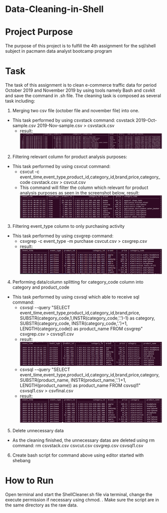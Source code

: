 # Data-Cleaning-in-Shell

# Project Purpose
The purpose of this project is to fulfill the 4th assignment for the sql/shell subject in pacmann data analyst bootcamp program

# Task
The task of this assignment is to clean e-commerce traffic data for period October 2019 and November 2019 by using tools namely Bash and csvkit and save the command in .sh file.
The cleaning task is composed as several task including:
1. Merging two csv file (october file and november file) into one.
  - This task performed by using csvstack command:
    csvstack 2019-Oct-sample.csv 2019-Nov-sample.csv > csvstack.csv
    - result:
    ![alt text](https://github.com/hilmikh/Data-Cleaning-in-Shell/blob/main/Screenshot/res_csvstack.png)
2. Filtering relevant column for product analysis purposes:
  - This task performed by using csvcut command:
    - csvcut -c event_time,event_type,product_id,category_id,brand,price,category_code csvstack.csv > csvcut.csv
    - This command will filter the column which relevant for product analysis purposes as seen in the screenshot below, result:
    ![alt text](https://github.com/hilmikh/Data-Cleaning-in-Shell/blob/main/Screenshot/res_csvcut.png)
3. Filtering event_type column to only purchasing activity
  - This task performed by using csvgrep command:
    - csvgrep -c event_type -m purchase csvcut.csv > csvgrep.csv
    - result:
    ![alt text](https://github.com/hilmikh/Data-Cleaning-in-Shell/blob/main/Screenshot/res_csvgrep.png)
4. Performing data/column splitting for category_code column into category and product_code
  - This task performed by using csvsql which able to receive sql command:
    - csvsql --query "SELECT event_time,event_type,product_id,category_id,brand,price, SUBSTR(category_code,1,INSTR(category_code,'.')-1) as category, SUBSTR(category_code, INSTR(category_code,'.')+1, LENGTH(category_code)) as product_name FROM csvgrep" csvgrep.csv > csvsql1.csv
     - result:
    ![alt text](https://github.com/hilmikh/Data-Cleaning-in-Shell/blob/main/Screenshot/res_csvsql1.png)
    - csvsql --query "SELECT event_time,event_type,product_id,category_id,brand,price,category, SUBSTR(product_name, INSTR(product_name,'.')+1, LENGTH(product_name)) as product_name FROM csvsql1" csvsql1.csv > csvfinal.csv
     - result:
    ![alt text](https://github.com/hilmikh/Data-Cleaning-in-Shell/blob/main/Screenshot/res_csvsql2.png)
5. Delete unnecessary data
  - As the cleaning finished, the unnecessary datas are deleted using rm command:
  rm csvstack.csv csvcut.csv csvgrep.csv csvsql1.csv
6. Create bash script for command above using editor started with shebang

# How to Run
Open terminal and start the ShellCleaner.sh file via terminal, change the execute permission if necessary using chmod.
*.* Make sure the script are in the same directory as the raw data.



